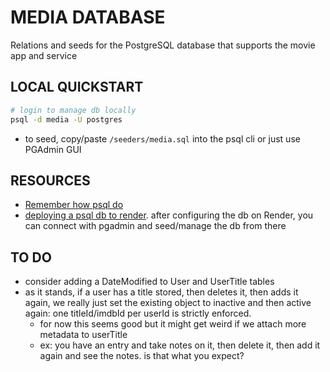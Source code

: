 # MEDIA DATABASE

Relations and seeds for the PostgreSQL database that supports the movie app and service

## LOCAL QUICKSTART
```sh
# login to manage db locally
psql -d media -U postgres
```
* to seed, copy/paste `/seeders/media.sql` into the psql cli or just use PGAdmin GUI

## RESOURCES
* [Remember how psql do](https://www.tutorialspoint.com/postgresql/postgresql_insert_query.htm)
* [deploying a psql db to render](https://render.com/docs/databases#creating-a-database).  after configuring the db on Render, you can connect with pgadmin and seed/manage the db from there

## TO DO
* consider adding a DateModified to User and UserTitle tables
* as it stands, if a user has a title stored, then deletes it, then adds it again, we really just set the existing object to inactive and then active again: one titleId/imdbId per userId is strictly enforced.
	- for now this seems good but it might get weird if we attach more metadata to userTitle
	- ex: you have an entry and take notes on it, then delete it, then add it again and see the notes. is that what you expect?


